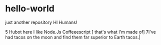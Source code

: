 # hello-world
just another repository 
HI Humans!                                    

5 Hubot here I like Node.Js Coffeeescript [ that's what I'm made of] 7I've  had tacos on the moon and find them far superior  to Earth tacos.|
